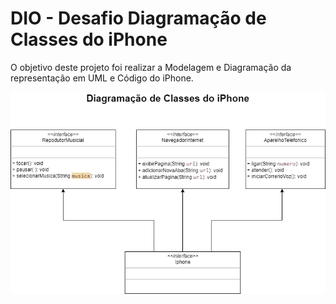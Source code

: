 # DIO - Desafio Diagramação de Classes do iPhone

O objetivo deste projeto foi realizar a Modelagem e Diagramação da representação em UML e Código do iPhone.



![Class Diagram0](docs/Diagramação%20de%20Classes%20do%20iPhone.png)
